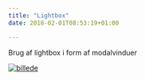 ```yaml
---
title: "Lightbox"
date: 2018-02-01T08:53:19+01:00

---
```



Brug af lightbox i form af modalvinduer


[![billede](../donut_3.png)](../donut_3.png) 